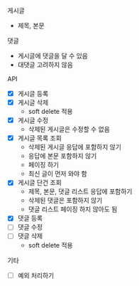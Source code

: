 게시글

- 제목, 본문

댓글

- 게시글에 댓글을 달 수 있음
- 대댓글 고려하지 않음

API

- [x] 게시글 등록
- [x] 게시글 삭제
    - soft delete 적용
- [x] 게시글 수정
    - 삭제된 게시글은 수정할 수 없음
- [x] 게시글 목록 조회
    - 삭제된 게시글 응답에 포함하지 않기
    - 응답에 본문 포함하지 않기
    - 페이징 하기
    - 최신 글이 먼저 와야 함
- [x] 게시글 단건 조회
    - 제목, 본문, 댓글 리스트 응답에 포함하기
    - 삭제된 댓글은 포함하지 않기
    - 댓글 리스트 페이징 하지 않아도 됨
- [x] 댓글 등록
- [ ] 댓글 수정
- [ ] 댓글 삭제
    - soft delete 적용

기타

- [ ] 예외 처리하기

